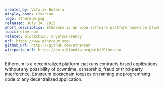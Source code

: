 ```yaml
---
created_by: Vitalik Buterin
display_name: Ethereum
logo: ethereum.png
released: July 30, 2015
short_description: Ethereum is an open software platform based on blockchain technology enables developers to build and deploy decentralized applications. 
topic: ethereum
related: blockchain, cryptocurrency
url: https://www.ethereum.org/
github_url: https://github.com/ethereum
wikipedia_url: https://en.wikipedia.org/wiki/Ethereum
---
```

Ethereum is a decentralized platform that runs contracts based applications without any possibility of downtime, censorship, fraud or third-party interference. Ethereum blockchain focuses on running the programming code of any decentralized application.